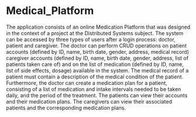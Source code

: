 # Medical_Platform
The application consists of an online Medication Platform  that was designed in the context of a project at the Distributed Systems subject. The  system  can  be  accessed  by  three  types  of  users  after  a  login process:  doctor,  patient  and  caregiver.  The  doctor  can  perform  CRUD  operations  on  patient accounts (defined by  ID, name, birth date, gender, address, medical record) caregiver accounts (defined by ID, name, birth date, gender, address, list of patients taken care of) and on the list of medication  (defined  by  ID,  name,  list  of side  effects,  dosage)  available  in  the  system. The medical  record  of  a  patient  must  contain  a  description  of  the  medical  condition  of  the  patient. Furthermore,  the  doctor  can  create  a  medication  plan  for  a  patient,  consisting  of  a  list  of medication  and  intake  intervals  needed  to  be  taken  daily,  and  the  period  of  the  treatment.  The patients  can  view  their  accounts  and  their  medication  plans.  The  caregivers  can  view  their associated patients and the corresponding medication plans. 
